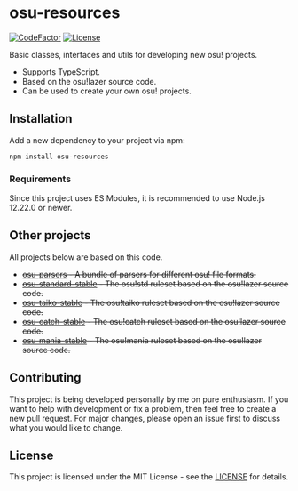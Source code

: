 # osu-resources

[![CodeFactor](https://img.shields.io/codefactor/grade/github/kionell/osu-resources)](https://www.codefactor.io/repository/github/kionell/osu-resources)
[![License](https://img.shields.io/github/license/kionell/osu-resources)](https://github.com/kionell/osu-resources/blob/master/LICENSE)

Basic classes, interfaces and utils for developing new osu! projects.

- Supports TypeScript.
- Based on the osu!lazer source code.
- Can be used to create your own osu! projects.

## Installation

Add a new dependency to your project via npm:

```npm
npm install osu-resources
```

### Requirements

Since this project uses ES Modules, it is recommended to use Node.js 12.22.0 or newer.

## Other projects

All projects below are based on this code.

- ~~[osu-parsers](https://github.com/kionell/osu-parsers.git) - A bundle of parsers for different osu! file formats.~~
- ~~[osu-standard-stable](https://github.com/kionell/osu-standard-stable.git) - The osu!std ruleset based on the osu!lazer source code.~~
- ~~[osu-taiko-stable](https://github.com/kionell/osu-taiko-stable.git) - The osu!taiko ruleset based on the osu!lazer source code.~~
- ~~[osu-catch-stable](https://github.com/kionell/osu-catch-stable.git) - The osu!catch ruleset based on the osu!lazer source code.~~
- ~~[osu-mania-stable](https://github.com/kionell/osu-mania-stable.git) - The osu!mania ruleset based on the osu!lazer source code.~~

## Contributing

This project is being developed personally by me on pure enthusiasm. If you want to help with development or fix a problem, then feel free to create a new pull request. For major changes, please open an issue first to discuss what you would like to change.

## License
This project is licensed under the MIT License - see the [LICENSE](https://choosealicense.com/licenses/mit/) for details.